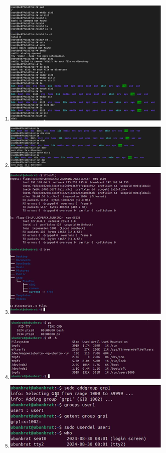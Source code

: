 1. ![Exmaple](screenshots/1.jpg) <br><br>
2. ![Exmaple](screenshots/2.jpg) <br><br>
3. ![Exmaple](screenshots/3.jpg) <br><br>
4. ![Exmaple](screenshots/4.jpg) <br><br>
5. ![Exmaple](screenshots/5.jpg) <br><br>
